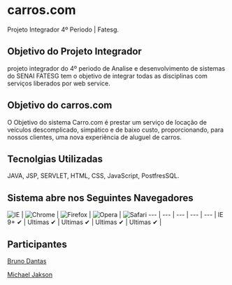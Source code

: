 # carros.com
 Projeto Integrador 4º Periodo | Fatesg.
 
Objetivo do Projeto Integrador
----
projeto integrador do 4º periodo de Analise e desenvolvimento de sistemas do SENAI FATESG
tem o objetivo de integrar todas as disciplinas com serviços liberados por web service.

Objetivo do carros.com
----
O Objetivo do sistema Carro.com é prestar um serviço de locação de veículos descomplicado, simpático e de baixo custo, proporcionando, para nossos clientes, uma nova experiência de aluguel de carros.

Tecnolgias Utilizadas
----
JAVA, JSP, SERVLET, HTML, CSS, JavaScript, PostfresSQL.

## Sistema abre nos Seguintes Navegadores

![IE](https://cloud.githubusercontent.com/assets/398893/3528325/20373e76-078e-11e4-8e3a-1cb86cf506f0.png) | 
![Chrome](https://cloud.githubusercontent.com/assets/398893/3528328/23bc7bc4-078e-11e4-8752-ba2809bf5cce.png) | 
![Firefox](https://cloud.githubusercontent.com/assets/398893/3528329/26283ab0-078e-11e4-84d4-db2cf1009953.png) | 
![Opera](https://cloud.githubusercontent.com/assets/398893/3528330/27ec9fa8-078e-11e4-95cb-709fd11dac16.png) | 
![Safari](https://cloud.githubusercontent.com/assets/398893/3528331/29df8618-078e-11e4-8e3e-ed8ac738693f.png)
--- | --- | --- | --- | --- |
IE 9+ ✔ | Ultimas ✔ | Ultimas ✔ | Ultimas ✔ | Ultimas ✔ |

Participantes
----
<a href="https://github.com/brunobd7" target="_BLANK">Bruno Dantas</a> <br/>

<a href="https://github.com/michaeljak" target="_BLANK">Michael Jakson</a> <br/>










